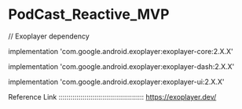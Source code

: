 # PodCast_Reactive_MVP

// Exoplayer dependency

implementation 'com.google.android.exoplayer:exoplayer-core:2.X.X'

implementation 'com.google.android.exoplayer:exoplayer-dash:2.X.X'

implementation 'com.google.android.exoplayer:exoplayer-ui:2.X.X'

Reference Link :::::::::::::::::::::::::::::::::::::::::::
https://exoplayer.dev/

